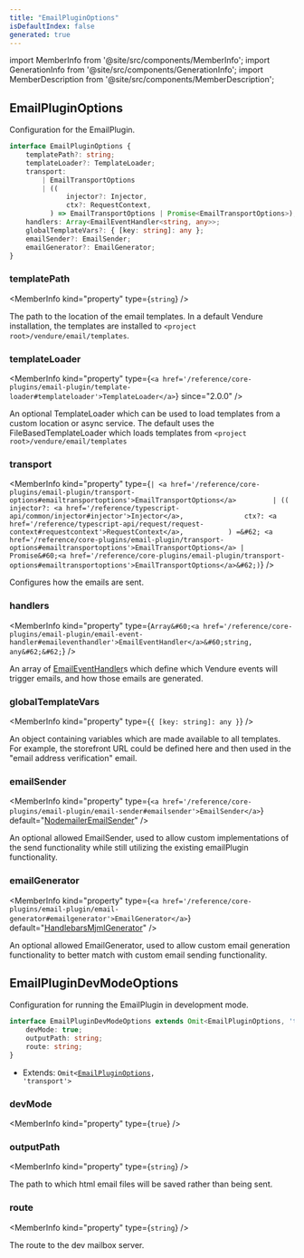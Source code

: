 ```yaml
---
title: "EmailPluginOptions"
isDefaultIndex: false
generated: true
---
```

<!-- This file was generated from the Vendure source. Do not modify. Instead, re-run the "docs:build" script -->
import MemberInfo from '@site/src/components/MemberInfo';
import GenerationInfo from '@site/src/components/GenerationInfo';
import MemberDescription from '@site/src/components/MemberDescription';


## EmailPluginOptions

<GenerationInfo sourceFile="packages/email-plugin/src/types.ts" sourceLine="41" packageName="@vendure/email-plugin" />

Configuration for the EmailPlugin.

```ts title="Signature"
interface EmailPluginOptions {
    templatePath?: string;
    templateLoader?: TemplateLoader;
    transport:
        | EmailTransportOptions
        | ((
              injector?: Injector,
              ctx?: RequestContext,
          ) => EmailTransportOptions | Promise<EmailTransportOptions>);
    handlers: Array<EmailEventHandler<string, any>>;
    globalTemplateVars?: { [key: string]: any };
    emailSender?: EmailSender;
    emailGenerator?: EmailGenerator;
}
```

<div className="members-wrapper">

### templatePath

<MemberInfo kind="property" type={`string`}   />

The path to the location of the email templates. In a default Vendure installation,
the templates are installed to `<project root>/vendure/email/templates`.
### templateLoader

<MemberInfo kind="property" type={`<a href='/reference/core-plugins/email-plugin/template-loader#templateloader'>TemplateLoader</a>`}  since="2.0.0"  />

An optional TemplateLoader which can be used to load templates from a custom location or async service.
The default uses the FileBasedTemplateLoader which loads templates from `<project root>/vendure/email/templates`
### transport

<MemberInfo kind="property" type={`| <a href='/reference/core-plugins/email-plugin/transport-options#emailtransportoptions'>EmailTransportOptions</a>         | ((               injector?: <a href='/reference/typescript-api/common/injector#injector'>Injector</a>,               ctx?: <a href='/reference/typescript-api/request/request-context#requestcontext'>RequestContext</a>,           ) =&#62; <a href='/reference/core-plugins/email-plugin/transport-options#emailtransportoptions'>EmailTransportOptions</a> | Promise&#60;<a href='/reference/core-plugins/email-plugin/transport-options#emailtransportoptions'>EmailTransportOptions</a>&#62;)`}   />

Configures how the emails are sent.
### handlers

<MemberInfo kind="property" type={`Array&#60;<a href='/reference/core-plugins/email-plugin/email-event-handler#emaileventhandler'>EmailEventHandler</a>&#60;string, any&#62;&#62;`}   />

An array of <a href='/reference/core-plugins/email-plugin/email-event-handler#emaileventhandler'>EmailEventHandler</a>s which define which Vendure events will trigger
emails, and how those emails are generated.
### globalTemplateVars

<MemberInfo kind="property" type={`{ [key: string]: any }`}   />

An object containing variables which are made available to all templates. For example,
the storefront URL could be defined here and then used in the "email address verification"
email.
### emailSender

<MemberInfo kind="property" type={`<a href='/reference/core-plugins/email-plugin/email-sender#emailsender'>EmailSender</a>`} default="<a href='/reference/core-plugins/email-plugin/email-sender#nodemaileremailsender'>NodemailerEmailSender</a>"   />

An optional allowed EmailSender, used to allow custom implementations of the send functionality
while still utilizing the existing emailPlugin functionality.
### emailGenerator

<MemberInfo kind="property" type={`<a href='/reference/core-plugins/email-plugin/email-generator#emailgenerator'>EmailGenerator</a>`} default="<a href='/reference/core-plugins/email-plugin/email-generator#handlebarsmjmlgenerator'>HandlebarsMjmlGenerator</a>"   />

An optional allowed EmailGenerator, used to allow custom email generation functionality to
better match with custom email sending functionality.


</div>


## EmailPluginDevModeOptions

<GenerationInfo sourceFile="packages/email-plugin/src/types.ts" sourceLine="111" packageName="@vendure/email-plugin" />

Configuration for running the EmailPlugin in development mode.

```ts title="Signature"
interface EmailPluginDevModeOptions extends Omit<EmailPluginOptions, 'transport'> {
    devMode: true;
    outputPath: string;
    route: string;
}
```
* Extends: <code>Omit&#60;<a href='/reference/core-plugins/email-plugin/email-plugin-options#emailpluginoptions'>EmailPluginOptions</a>, 'transport'&#62;</code>



<div className="members-wrapper">

### devMode

<MemberInfo kind="property" type={`true`}   />


### outputPath

<MemberInfo kind="property" type={`string`}   />

The path to which html email files will be saved rather than being sent.
### route

<MemberInfo kind="property" type={`string`}   />

The route to the dev mailbox server.


</div>
